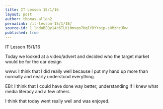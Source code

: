 ```yaml
---
title: IT Lesson 15/1/16
layout: post
author: thomas.allen2
permalink: /it-lesson-15/1/16/
source-id: 1_lnduBEQy14c6TLKj0mvgn7HqlYDYYojp-s0MzhcJkw
published: true
---
```

IT Lesson 15/1/16

Today we looked at a video/advert and decided who the target market would be for the car design

www: I think that I did really well because I put my hand up more than normally and nearly understood everything.

EBI: I think that I could have done way better, understanding if I knew what media literacy and a few others

I think that today went really well and was enjoyed.

